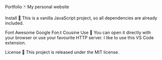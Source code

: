 Portfolio
🃏 My personal website

Install
🍕 This is a vanilla JavaScript project, so all dependencies are already included.

Font Awesome
Google Fon:t Cousine
Use
🚀 You can open it directly with your browser or use your favourite HTTP server. I like to use this VS Code extension.

License
🐧 This project is released under the MIT license.
